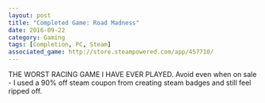 ```yaml
---
layout: post
title: "Completed Game: Road Madness"
date: 2016-09-22
category: Gaming
tags: [Completion, PC, Steam]
associated_game: http://store.steampowered.com/app/457710/
---
```


THE WORST RACING GAME I HAVE EVER PLAYED.
Avoid even when on sale - I used a 90% off steam coupon from creating steam badges and still feel ripped off.